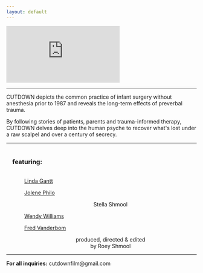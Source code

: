```yaml
---
layout: default
---
```


<div class="embedtool"><iframe src="https://www.youtube.com/embed/PX6LNHUX7zo" frameborder="0" allowfullscreen></iframe></div>

<hr>


CUTDOWN depicts the common practice of infant surgery without anesthesia prior to 1987 and reveals the long-term effects of preverbal trauma. 

By following stories of patients, parents and trauma-informed therapy, CUTDOWN delves deep into the human psyche to recover what's lost under a raw scalpel and over a century of secrecy.


<!-- CUTDOWN is a documentary feature which reveals the unfathomable practice of infant surgery without anesthesia prior to 1987 and its long term psychologic effects on adults today. -->

<hr>

<div>
<h3 style="padding: 1rem">featuring:</h3>
<ul>
<ol><a href="https://helpfortrauma.com">Linda Gantt</a></ol>
<ol><a href="https://DifferentDream.com">Jolene Philo</a></ol>
<ol><p style="text-align: center;">Stella Shmool</p></ol>
<ol><a href="https://wendywilliamsauthor.org">Wendy Williams</a></ol>
<ol><a href="https://survivinginfantsurgery.wordpress.com">Fred Vanderbom</a></ol>
<ol>
<p style="text-align: center;">
produced, directed & edited<br> 
by Roey Shmool</p></ol>
</ul>
</div>

<hr>

<!-- <iframe src="https://docs.google.com/forms/d/e/1FAIpQLSdB9n9dSfE_fWjcOY8LVs7_imXiqMiBZoclCtWlHAQR7MUE2A/viewform?embedded=true" width="100%" height="950" frameborder="0" marginheight="0" marginwidth="0" >Loading…</iframe> -->

<p><span style="font-weight: bold;">For all inquiries:</span> cutdownfilm@gmail.com</p>
